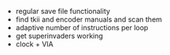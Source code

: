 - regular save file functionality
- find tkii and encoder manuals and scan them
- adaptive number of instructions per loop
- get superinvaders working
- clock + VIA
